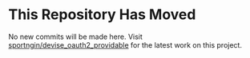 # This Repository Has Moved

No new commits will be made here. Visit [sportngin/devise_oauth2_providable](https://github.com/sportngin/devise_oauth2_providable) for the latest work on this project.

